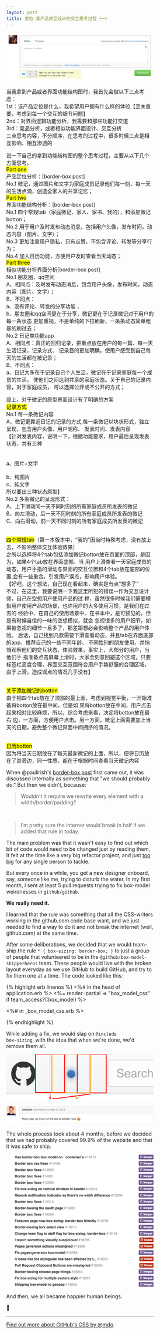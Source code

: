 ```yaml
---
layout: post
title: 麦粒-其产品原型设计的交互思考过程（一）
---
```


![layout borken by border-boxing](/images/20150514-box-model.png)

当我拿到产品或者界面功能结构图时，我首先会做以下三点考虑：
<br>1st：该产品定位是什么，我希望用户拥有什么样的体验【至关重要，考虑到每一个交互的细节问题】
<br>2nd：对界面逻辑功能分析，我需要和那些功能打交道
<br>3rd：竞品分析，或者相似功能界面设计、交互分析
<br>三点思考内容，不分顺序，在思考的过程中，很多时候三点是相互影响、相互渗透的


说一下自己的拿到功能结构图的整个思考过程，主要从以下几个方面思考。
<br><mark>Part   one</mark>
   <br>产品定位分析：[border-box post]
   <br>No.1  微记，通过图片和文字为家庭成员记录他们每一刻、每一天的生活点滴，创造全家人的共享记忆；
<br><mark>Part   two</mark>
   <br>界面功能结构分析：[border-box post]
   <br>No.1  四个常规tab（家庭微记、家人、家书、我的），和添加微记botton；
   <br>No.2  用于用户及时发布动态消息，包括用户头像，发布时间，动态内容（图片、文字）；
   <br>No.3  更加注重用户隐私，只有点赞，不包含评论、转发等分享行为；
   <br>No.4  加入日历功能，方便用户及时查看当天动态；
<br><mark>Part   three</mark>
   <br>相似功能分析界面分析[border-box post]
   <br>No.1  朋友圈、qq空间
      <br>A、相同点：及时发布动态消息，包含用户头像，发布时间，动态内容（图片、文字）；
      <br>B、不同点：
          <br>a、没有评论、转发的分享功能；
          <br>b、朋友圈和qq空间更在于分享，微记更在于记录微记对于用户的每一条状态
            更加重视，不是单纯的下拉刷新，一条条动态简单粗暴的刷过去；
   <br>No.2  日记类功能app
      <br>A、相同点：真正的回归记录，把重点放在用户的每一篇、每一天生活记录，记录方式、
               记录目的更加明确，使用户感受到自己每天的生活都在被记录；
      <br>B、不同点：
          <br>a、日记大多在于记录自己个人生活，微记在于记录家庭每一个成员的生活，
            使他们之间达到共享的家庭状态。关于自己的记录内容，对于家庭成员，
            可以选择公开或不公开的方式；


综上，对于微记的原型界面设计有了明确的方案
<br><mark>记录方式</mark>
  <br>No.1  每一条微记内容
       <br>A、微记更靠近日记的记录的方式,每一条微记以块状形式，独立呈现，包含用户头像、用户昵称、
         发表时间、发表内容
         <br>【针对发表内容，说明一下，根据功能要求，用户最后呈现发表状态，共有三种
           <br><br><br>a、图片+文字
           <br><br>b、纯图片
           <br>c、纯文字
           <br>所以要出三种状态原型】
<br>No.2  多条微记的呈现形式：
        <br>A、上下滑动同一天不同时刻的所有家庭成员所发表的微记
        <br>B、向左滑动，后一天不同时刻的所有家庭成员所发表的微记
        <br>C、向右滑动，前一天不同时刻的所有家庭成员所发表的微记
 
<br><mark>四个常规tab</mark>（第一本版本中，“我的”因当时特殊考虑，没有放上去，不影响整体交互体验效果）
        <br>之所以选择将4个tab包括添加微记botton放在页面的顶部，是因为，如果4个tab放在界面底部。当         用户上滑查看一天家庭成员的动态，用户手指的滑动与界面的交互位置和4个tab放在底部的位置,会有一些重合，引发用户误点，影响用户体验。
       <br>【好吧，这个想法，自己现在看起来，确实是有点“想多了”
        <br>不过，在这里，我要说明一下我这里所犯的错误--作为交互设计师，自己在空想用户使用产品的过         程，虽然很多时候我们需要模拟用户使用产品的场景，也许用户的大多使用习惯，是我们在过去的         经验中、在自己的使用场景中、在书本中，是可预见的，但是有时候自信的一味的空想模拟，就会         忽视很多的用户细节，如果被忽视的细节一旦多了，那差距想必会影响整个产品的用户体验。
        后话，自己找到几款需要下滑查看动态，并且tab在界面底部的app，推荐自己的一些不同年龄、         不同性别的朋友使用，并悄悄观察他们的交互状态、体验效果，事实上，大部分的用户，当他们手         指准备点击屏幕上滑时，大家会刻意回避这个区域，只要标签栏高度合理，界面交互范围符合用户手势舒服的合理区域，由于上滑，造成误点的情况几乎没有】
 
<br><mark>关于添加微记的botton</mark>
        <br>由于把四个tab放在了顶部的最上面，考虑到视觉平衡，一开始准备将botton放在最中间，但是如         果将botton放在中间，用户点击起来相对比较麻烦，所以，综合考虑来看，决定将botton放在最右         边，一方面，方便用户点击。另一方面，微记上面需要加上当天的日期，避免整个微记界面中间拥挤的情况。
 
<br><mark>日历botton</mark>
        <br>因为将当天日期放在了每天最新微记的上面，所以，便将日历放在了其旁边，同一性质，都在于根据时间查看当天微记内容


When @paulirish's [border-box post](http://www.paulirish.com/2012/box-sizing-border-box-ftw/) first came out, it was discussed internally as something that "we should probably do." But then we didn't, because:

> Wouldn't it require we rewrite every element with a width/border/padding?
<br>

> I’m pretty sure the internet would break in half if we added that rule in today.

The main problem was that it wasn't easy to find out which bit of code would need to be changed just by reading them. It felt at the time like a very big refactor project, and just [too big](http://markdotto.com/2014/07/23/githubs-css/#two-bundles) for any single person to tackle.

But every once in a while, you get a new designer onboard, say, someone like me, trying to disturb the water. In my first month, I sent at least 5 pull requests trying to fix box-model weirdnesses in `github/github`.

**We really need it.**

I learned that the rule was something that all the CSS-writers working in the github.com code base want, and we just needed to find a way to do it and not break the internet (well, github.com) at the same time.

After some deliberations, we decided that we would team-ship the rule `* { box-sizing: border-box; }` to just a group of people that volunteered to be in the `@github/box-model-shipperheros` team. These people would live with the broken layout everyday as we use GitHub to build GitHub, and try to fix them one at a time. The code looked like this:

{% highlight erb linenos %}
<%# in the head of application.erb %>
<%= render :partial => "box_model_css" if team_access?(:box_model) %>

<%# in _box_model_css.erb %>
<style type="text/css"> * { box-sizing: border-box; } </style>
{% endhighlight %}

While adding a fix, we would slap on <code>&#64;include box-sizing</code>, with the idea that when we're done, we'd remove them all.

![diagram on the confusing negative margin border padding ](/images/20150514-notification.png)

![holy crap broke the internet](/images/20150514-holy-crap.png)

The whole process took about 4 months, before we decided that we had probably covered 99.9% of the website and that it was safe to ship.

![list of pull requests and issues related to fixing box model](/images/20150514-box-model-prs.png)

And then, we all became happier human beings.

:tada:

---

[Find out more about GitHub's CSS by @mdo](http://markdotto.com/2014/07/23/githubs-css/).